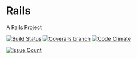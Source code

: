 # Rails

A Rails Project

[![Build Status](https://travis-ci.org/JacksonGL/Rails.svg?branch=master)](https://travis-ci.org/JacksonGL/Rails)
[![Coveralls branch](https://img.shields.io/coveralls/jacksongl/rails/master.svg)]()
[![Code Climate](https://codeclimate.com/github/JacksonGL/Rails/badges/gpa.svg)](https://codeclimate.com/github/JacksonGL/Rails)
<!--[![Test Coverage](https://codeclimate.com/github/JacksonGL/Rails/badges/coverage.svg)](https://codeclimate.com/github/JacksonGL/Rails/coverage)-->
[![Issue Count](https://codeclimate.com/github/JacksonGL/Rails/badges/issue_count.svg)](https://codeclimate.com/github/JacksonGL/Rails)

